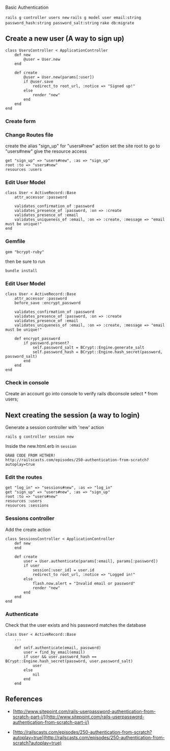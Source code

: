 Basic Authentication

`rails g controller users new`
`rails g model user email:string password_hash:string password_salt:string`
`rake db:migrate`

## Create a new user (A way to sign up)

	class UsersController < ApplicationController
		def new
			@user = User.new
		end

		def create
			@user = User.new(params[:user])
			if @user.save
				redirect_to root_url, :notice => "Signed up!"
			else
				render "new"
			end
		end
	end
### Create form

### Change Routes file
create the alias "sign_up" for "users#new" action
set the site root to go to "users#new"
give the resource access

	get "sign_up" => "users#new", :as => "sign_up"
	root :to => "users#new"
	resources :users

### Edit User Model
	class User < ActiveRecord::Base
		attr_accessor :password

		validates_confirmation_of :password
		validates_presence_of :password, :on => :create
		validates_presence_of :email
		validates_uniqueness_of :email, :on => :create, :message => "email must be unique!"
	end

### Gemfile

	gem "bcrypt-ruby"
	
then be sure to run

	bundle install

### Edit User Model

	class User < ActiveRecord::Base
		attr_accessor :password
		before_save :encrypt_password

		validates_confirmation_of :password
		validates_presence_of :password, :on => :create
		validates_presence_of :email
		validates_uniqueness_of :email, :on => :create, :message => "email must be unique!"

		def encrypt_password
			if password.present?
				self.password_salt = BCrypt::Engine.generate_salt
				self.password_hash = BCrypt::Engine.hash_secret(password, password_salt)
			end
		end
	end

### Check in console
Create an account
go into console to verify 
	rails dbconsole
	select * from users;

## Next creating the session (a way to login)
Generate a session controller with 'new' action

	rails g controller session new

Inside the new.html.erb in `session`

	GRAB CODE FROM HITHER!
	http://railscasts.com/episodes/250-authentication-from-scratch?autoplay=true

### Edit the routes

	get "log_in" => "sessions#new", :as => "log_in"
	get "sign_up" => "users#new", :as => "sign_up"
	root :to => "users#new"
	resources :users
	resources :sessions

### Sessions controller

Add the create action

	class SessionsController < ApplicationController
		def new
		end

		def create
			user = User.authenticate(params[:email], params[:password])
			if user
				session[:user_id] = user.id
				redirect_to root_url, :notice => "Logged in!"
			else
				flash.now.alert = "Invalid email or password"
				render "new"
			end
		end
	end

### Authenticate
Check that the user exists and his password matches the database

	class User < ActiveRecord::Base
		...

		def self.authenticate(email, password)
		    user = find_by_email(email)
		    if user && user.password_hash == BCrypt::Engine.hash_secret(password, user.password_salt)
		      	user
		    else
		      	nil
		    end
		end

## References
- [http://www.sitepoint.com/rails-userpassword-authentication-from-scratch-part-i/](http://www.sitepoint.com/rails-userpassword-authentication-from-scratch-part-i/)

- [http://railscasts.com/episodes/250-authentication-from-scratch?autoplay=true](http://railscasts.com/episodes/250-authentication-from-scratch?autoplay=true)